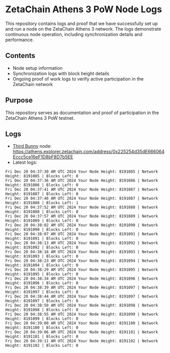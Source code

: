 # ZetaChain Athens 3 PoW Node Logs
This repository contains logs and proof that we have successfully set up and run a node on the ZetaChain Athens 3 network. The logs demonstrate continuous node operation, including synchronization details and performance.

## Contents
- Node setup information
- Synchronization logs with block height details
- Ongoing proof of work logs to verify active participation in the ZetaChain network

## Purpose
This repository serves as documentation and proof of participation in the ZetaChain Athens 3 PoW testnet.

## Logs

- [Third Bunny](https://thirdbunny.xyz/) node: https://athens.explorer.zetachain.com/address/0x225254d35dE666064Eccc5ce16eF1D8bF8D7b5EE
- Latest logs:
```
Fri Dec 20 04:37:30 AM UTC 2024 Your Node Height: 8191085 | Network Height: 8191085 | Blocks Left: 0
Fri Dec 20 04:37:36 AM UTC 2024 Your Node Height: 8191086 | Network Height: 8191086 | Blocks Left: 0
Fri Dec 20 04:37:41 AM UTC 2024 Your Node Height: 8191087 | Network Height: 8191087 | Blocks Left: 0
Fri Dec 20 04:37:46 AM UTC 2024 Your Node Height: 8191087 | Network Height: 8191088 | Blocks Left: 1
Fri Dec 20 04:37:52 AM UTC 2024 Your Node Height: 8191088 | Network Height: 8191088 | Blocks Left: 0
Fri Dec 20 04:37:57 AM UTC 2024 Your Node Height: 8191089 | Network Height: 8191089 | Blocks Left: 0
Fri Dec 20 04:38:02 AM UTC 2024 Your Node Height: 8191090 | Network Height: 8191090 | Blocks Left: 0
Fri Dec 20 04:38:07 AM UTC 2024 Your Node Height: 8191091 | Network Height: 8191091 | Blocks Left: 0
Fri Dec 20 04:38:13 AM UTC 2024 Your Node Height: 8191092 | Network Height: 8191092 | Blocks Left: 0
Fri Dec 20 04:38:18 AM UTC 2024 Your Node Height: 8191093 | Network Height: 8191093 | Blocks Left: 0
Fri Dec 20 04:38:23 AM UTC 2024 Your Node Height: 8191094 | Network Height: 8191094 | Blocks Left: 0
Fri Dec 20 04:38:29 AM UTC 2024 Your Node Height: 8191095 | Network Height: 8191095 | Blocks Left: 0
Fri Dec 20 04:38:34 AM UTC 2024 Your Node Height: 8191096 | Network Height: 8191096 | Blocks Left: 0
Fri Dec 20 04:38:39 AM UTC 2024 Your Node Height: 8191097 | Network Height: 8191097 | Blocks Left: 0
Fri Dec 20 04:38:44 AM UTC 2024 Your Node Height: 8191097 | Network Height: 8191097 | Blocks Left: 0
Fri Dec 20 04:38:50 AM UTC 2024 Your Node Height: 8191098 | Network Height: 8191098 | Blocks Left: 0
Fri Dec 20 04:38:55 AM UTC 2024 Your Node Height: 8191099 | Network Height: 8191099 | Blocks Left: 0
Fri Dec 20 04:39:00 AM UTC 2024 Your Node Height: 8191100 | Network Height: 8191100 | Blocks Left: 0
Fri Dec 20 04:39:06 AM UTC 2024 Your Node Height: 8191101 | Network Height: 8191101 | Blocks Left: 0
Fri Dec 20 04:39:11 AM UTC 2024 Your Node Height: 8191102 | Network Height: 8191102 | Blocks Left: 0
```
